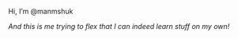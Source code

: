 Hi, I’m @manmshuk  

_And this is me trying to flex that I can indeed learn stuff on my own!_


<!---
manmshuk/manmshuk is a ✨ special ✨ repository because its `README.md` (this file) appears on your GitHub profile.
You can click the Preview link to take a look at your changes.
--->
